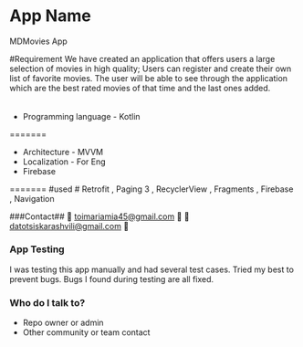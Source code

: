 # App Name #

MDMovies App

#Requirement
We have created an application that offers users a large selection of movies in high quality;
Users can register and create their own list of favorite movies.
The user will be able to see through the application which are the best rated movies
of that time and the last ones added.
######

* Programming language - Kotlin

=======
* Architecture - MVVM
* Localization - For Eng
* Firebase


=======
#used #
Retrofit
, Paging 3
, RecyclerView
, Fragments
, Firebase
, Navigation

###Contact##
📩  toimariamia45@gmail.com  📱
📩  datotsiskarashvili@gmail.com 📱
### App Testing ###

I was testing this app manually and had several test cases.
Tried my best to prevent bugs. Bugs I found during testing are all fixed.

### Who do I talk to? ###

* Repo owner or admin
* Other community or team contact